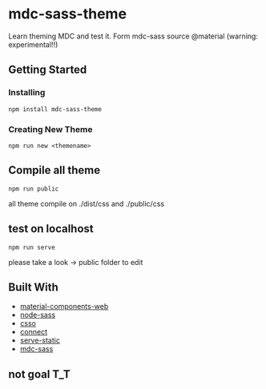 # mdc-sass-theme

Learn theming MDC and test it. Form mdc-sass source @material (warning: experimental!!)

## Getting Started

### Installing

```
npm install mdc-sass-theme
```

### Creating New Theme

```
npm run new <themename>
```

## Compile all theme

```
npm run public
```

all theme compile on ./dist/css and ./public/css

## test on localhost

```
npm run serve
```

please take a look -> public folder to edit

## Built With

* [material-components-web](https://material.io/components/web/)
* [node-sass](https://www.npmjs.com/package/node-sass)
* [csso](https://www.npmjs.com/package/csso)
* [connect](https://www.npmjs.com/package/connect)
* [serve-static](https://www.npmjs.com/package/serve-static)
* [mdc-sass](https://www.npmjs.com/package/mdc-sass)

## not goal T_T